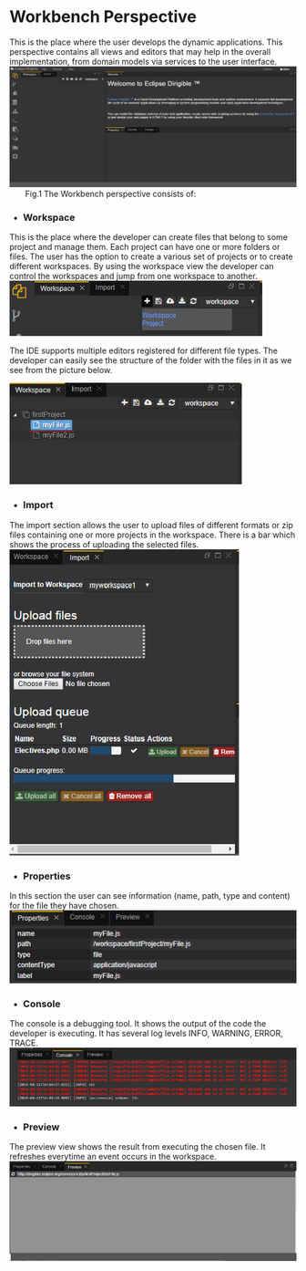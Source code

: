 # Workbench Perspective
This is the place where the user develops the dynamic applications. This perspective contains all views and editors that may help in the overall implementation, from domain models via services to the user interface.
![Workbench](workbench.png)
&nbsp;&nbsp;&nbsp;&nbsp;&nbsp;&nbsp; Fig.1
The Workbench perspective consists of:
- ###	Workspace
This is the place where the developer can create files that belong to some project and manage them. Each project can have one or more folders or files. The user has the option to create a various set of projects or to create different workspaces. By using the workspace view the developer can control the workspaces and jump from one workspace to another.
![Workspace](workspace.png)

The IDE supports multiple editors registered for different file types. The developer can easily see the structure of the folder with the files in it  as we see from the picture below.

![Structure](structure.png)

- ###	Import
The import section allows the user to upload files of different formats or zip files containing one or more projects in the workspace.  There is a bar which shows the process of uploading  the selected files.
![Import](import.png)
- ###	Properties
In this section the user can see information (name,  path, type and content) for the file  they have chosen.
![Properties](properties.png)
- ###	Console
The console is a debugging tool. It  shows the output of the code the developer is executing. It has several  log levels INFO,  WARNING, ERROR, TRACE. 
![Console](console.png)
- ###	Preview
The preview view shows the result from executing the chosen file. It refreshes everytime an event occurs in the workspace.
![Preview](preview.png)



